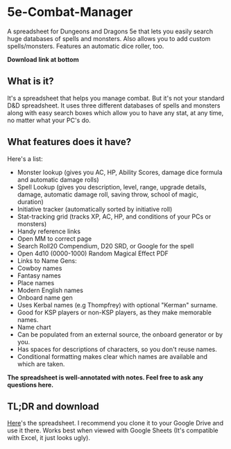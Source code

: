 # 5e-Combat-Manager
A spreadsheet for Dungeons and Dragons 5e that lets you easily search huge databases of spells and monsters. Also allows you to add custom spells/monsters. Features an automatic dice roller, too.

**Download link at bottom**
## What is it?
It's a spreadsheet that helps you manage combat. But it's not your standard D&D spreadsheet. It uses three different databases of spells and monsters along with easy search boxes which allow you to have any stat, at any time, no matter what your PC's do.
## What features does it have?
Here's a list:
* Monster lookup (gives you AC, HP, Ability Scores, damage dice formula and automatic damage rolls)
* Spell Lookup (gives you description, level, range, upgrade details, damage, automatic damage roll, saving throw, school of magic, duration)
* Initiative tracker (automatically sorted by initiative roll)
* Stat-tracking grid (tracks XP, AC, HP, and conditions of your PCs or monsters)
* Handy reference links
 * Open MM to correct page
 * Search Roll20 Compendium, D20 SRD, or Google for the spell
* Open 4d10 (0000-1000) Random Magical Effect PDF
* Links to Name Gens:
 * Cowboy names
 * Fantasy names
 * Place names
 * Modern English names
* Onboard name gen
 * Uses Kerbal names (e.g Thompfrey) with optional "Kerman" surname.
 * Good for KSP players or non-KSP players, as they make memorable names.
* Name chart
 * Can be populated from an external source, the onboard generator or by you.
 * Has spaces for descriptions of characters, so you don't reuse names.
 * Conditional formatting makes clear which names are available and which are taken.
 
**The spreadsheet is well-annotated with notes. Feel free to ask any questions here.**
 


## TL;DR and download
[Here](https://drive.google.com/open?id=0ByMhRbTvKiaCaEtydDNRdHdJOEk)'s the spreadsheet. I recommend you clone it to your Google Drive and use it there. Works best when viewed with Google Sheets (It's compatible with Excel, it just looks ugly).
